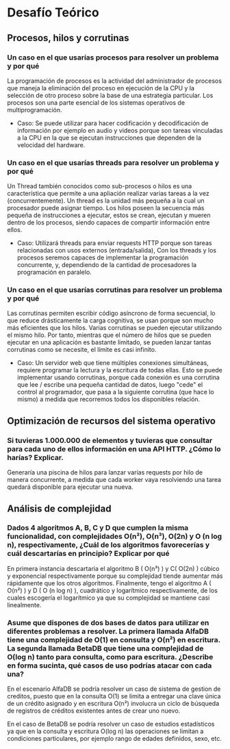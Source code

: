 # Desafío Teórico

## Procesos, hilos y corrutinas
### Un caso en el que usarías procesos para resolver un problema y por qué

La programación de procesos es la actividad del administrador de procesos que maneja la eliminación del proceso en ejecución de la CPU y la selección de otro proceso sobre la base de una estrategia particular. Los procesos son una parte esencial de los sistemas operativos de multiprogramación.
* Caso: Se puede utilizar para hacer codificación y decodificación de información por ejemplo en audio y videos porque son tareas vinculadas a la CPU en la que se ejecutan instrucciones que dependen de la velocidad del hardware.

### Un caso en el que usarías threads para resolver un problema y por qué

Un Thread también conocidos como sub-procesos o hilos es una característica que permite a una apliación realizar varias tareas a la vez (concurrentemente). Un thread es la unidad más pequeña a la cual un procesador puede asignar tiempo. Los hilos  poseen la secuencia más pequeña de instrucciones a ejecutar, estos se crean, ejecutan y mueren dentro de los procesos, siendo capaces de compartir información entre ellos.
* Caso: Utilizará threads para enviar requests HTTP porque son tareas relacionadas con usos externos (entrada/salida), Con los threads y los procesos seremos capaces de implementar la programación concurrente, y, dependiendo de la cantidad de procesadores la programación en paralelo.

### Un caso en el que usarías corrutinas para resolver un problema y por qué

Las corrutinas permiten escribir código asíncrono de forma secuencial, lo que reduce drásticamente la carga cognitiva, se usan porque son mucho más eficientes que los hilos. Varias corrutinas se pueden ejecutar utilizando el mismo hilo. Por tanto, mientras que el número de hilos que se pueden ejecutar en una aplicación es bastante limitado, se pueden lanzar tantas corrutinas como se necesite, el límite es casi infinito.
* Caso: Un servidor web que tiene múltiples conexiones simultáneas, requiere programar la lectura y la escritura de todas ellas. Esto se puede implementar usando corrutinas, porque cada conexión es una corrutina que lee / escribe una pequeña cantidad de datos, luego "cede" el control al programador, que pasa a la siguiente corrutina (que hace lo mismo) a medida que recorremos todos los disponibles relación.

## Optimización de recursos del sistema operativo

### Si tuvieras 1.000.000 de elementos y tuvieras que consultar para cada uno de ellos información en una API HTTP. ¿Cómo lo harías? Explicar.

Generaría una piscina de hilos para lanzar varias requests por hilo de manera concurrente, a medida que cada worker vaya resolviendo una tarea quedará disponible para ejecutar una nueva.

## Análisis de complejidad

### Dados 4 algoritmos A, B, C y D que cumplen la misma funcionalidad, con complejidades O(n²), O(n³), O(2n) y O (n log n), respectivamente, ¿Cuál de los algoritmos favorecerías y cuál descartarías en principio? Explicar por qué

En primera instancia descartaria el algoritmo B ( O(n³) ) y C( O(2n) ) cúbico y exponencial respectivamente porque su complejidad tiende aumentar más rápidamente que los otros algoritmos.
Finalmente, tengo el algoritmo A ( O(n²) ) y D ( O (n log n) ), cuadrático y logarítmico respectivamente, de los cuales escogería el logarítmico ya que su complejidad se mantiene casi linealmente.

### Asume que dispones de dos bases de datos para utilizar en diferentes problemas a resolver. La primera llamada AlfaDB tiene una complejidad de O(1) en consulta y O(n²) en escritura. La segunda llamada BetaDB que tiene una complejidad de O(log n) tanto para consulta, como para escritura. ¿Describe en forma sucinta, qué casos de uso podrías atacar con cada una?

En el escenario AlfaDB se podría resolver un caso de sistema de gestion de creditos, puesto que en la consulta O(1) se limita a entregar una clave única de un crédito asignado y en escritura O(n²) involucra un ciclo de búsqueda de registros de créditos existentes antes de crear uno nuevo.

En el caso de BetaDB se podría resolver un caso de estudios estadísticos ya que en la consulta y escritura O(log n) las operaciones se limitan a condiciones particulares, por ejemplo rango de edades definidos, sexo, etc.
